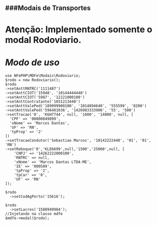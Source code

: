 ###Modais de Transportes
---------------------
Atenção: Implementado somente o modal Rodoviario.
===============================================
*Modo de uso*
=============
    use NFePHP\MDFe\Modais\Rodoviario;
    $rodo = new Rodoviario();
    $rodo
    ->setAnttRNTRC('1111487')
    ->setAnttCIOT('15948', '10144444440')
    ->setAnttCIOT('5987', '12221000100')
    ->setAnttContratante('1031213440')
    ->setAnttValePed('189999900100', '1014894640', '555599', '8200')
    ->setAnttValePed('596401036', '1426983333900', '55', '500')
    ->setTracao('0', 'KGH7744', null, '1600', '14000', null, [
      'CPF' => '00000849899',
      'xNome' => 'Marcos Dantas',
      'UF' => 'RN',
      'tpProp' => '2'
    ])
    ->setTracaoCondutor('Sebastiao Marcos', '10142222440', '01', '01', 'RN')
    ->setReboque('0','KLE6699',null,'1500','25000',null, [
        'CNPJ' => '14262222000100',
        'RNTRC' => null,
        'xNome' => 'Marcos Dantas LTDA-ME',
        'IE' => '000589',
        'tpProp' => '2',
        'tpCar' => '0',
        'UF' => 'RN'
    ]);

    $rodo
      ->setCodAgPorto('15616');

    $rodo
      ->setLacres('1588949984');
    //Injetando na classe mdfe
    $mdfe->modal($rodo);
